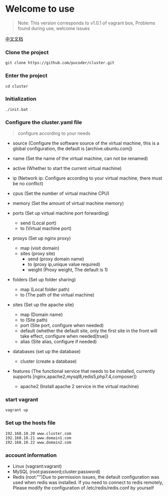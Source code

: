 # Welcome to use

> Note: This version corresponds to v1.0.1 of vagrant box, Problems found during use, welcome issues

[中文文档](https://github.com/pucoder/cluster/blob/master/README-ZH_CN.MD)

### Clone the project

```shell
git clone https://github.com/pucoder/cluster.git
```

### Enter the project

```shell
cd cluster
```

### Initialization

```shell
./init.bat
```

### Configure the cluster.yaml file

> configure according to your needs
- source (Configure the software source of the virtual machine, this is a global configuration, the default is [archive.ubuntu.com])

- name (Set the name of the virtual machine, can not be renamed)
- active (Whether to start the current virtual machine)
- ip (Network ip: Configure according to your virtual machine, there must be no conflict)
- cpus (Set the number of virtual machine CPU)
- memory (Set the amount of virtual machine memory)
- ports (Set up virtual machine port forwarding)
  - send (Local port)
  - to (Virtual machine port)
- proxys (Set up nginx proxy)
  - map (visit domain)
  - sites (proxy site)
    - send (proxy domain name)
    - to (proxy ip,unique value required)
    - weight (Proxy weight, The default is 1)
- folders (Set up folder sharing)
  - map (Local folder path)
  - to (The path of the virtual machine)
- sites (Set up the apache site)
  - map (Domain name)
  - to (Site path)
  - port (Site port, configure when needed)
  - default (whether the default site, only the first site in the front will take effect, configure when needed[true])
  - alias (Site alias, configure if needed)
- databases (set up the database)
  - cluster (create a <cluster> database)
- features (The functional service that needs to be installed, currently supports [nginx,apache2,mysql8,redis5,php7.4,composer])
  - apache2 (Install apache 2 service in the virtual machine)

### start vagrant

```shell
vagrant up
```

### Set up the hosts file

```
192.168.10.20 www.cluster.com
192.168.10.21 www.domain1.com
192.168.10.22 www.domain2.com
```

### account information

- Linux (vagrant:vagrant)
- MySQL (root:password;cluster:password)
- Redis (root:"")Due to permission issues, the default configuration was used when redis was installed. If you need to connect to redis remotely, Please modify the configuration of /etc/redis/redis.conf by yourself

